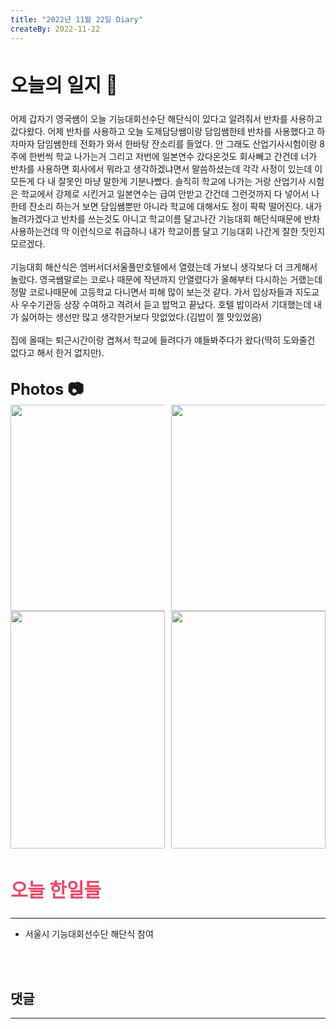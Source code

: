 ```yaml
---
title: "2022년 11월 22일 Diary"
createBy: 2022-11-22
---
```



## <h2 style="font-size: 30px">오늘의 일지 🎪</h2>
어제 갑자기 영국쌤이 오늘 기능대회선수단 해단식이 있다고 알려줘서 반차를 사용하고 갔다왔다. 어제 반차를 사용하고 오늘 도제담당쌤이랑 담임쌤한테 반차를 사용했다고 하자마자 담임쌤한테 전화가 와서 한바탕 잔소리를 들었다. 안 그래도 산업기사시험이랑 8주에 한번씩 학교 나가는거 그리고 저번에 일본연수 갔다온것도 회사빼고 간건데 너가 반차를 사용하면 회사에서 뭐라고 생각하겠냐면서 말씀하셨는데 각각 사정이 있는데 이 모든게 다 내 잘못인 마냥 말한게 기분나빴다. 솔직히 학교에 나가는 거랑 산업기사 시험은 학교에서 강제로 시킨거고 일본연수는 급여 안받고 간건데 그런것까지 다 넣어서 나한테 잔소리 하는거 보면 담임쌤뿐만 아니라 학교에 대해서도 정이 팍팍 떨어진다. 
내가 놀려가겠다고 반차를 쓰는것도 아니고 학교이름 달고나간 기능대회 해단식때문에 반차 사용하는건데 막 이런식으로 취급하니 내가 학교이름 달고 기능대회 나간게 잘한 짓인지 모르겠다.
<br>
<br>
기능대회 해산식은 엠버서더서울풀만호텔에서 열렸는데 가보니 생각보다 더 크게해서 놀랐다. 영국쌤말로는 코로나 때문에 작년까지 안열렸다가 올해부터 다시하는 거랬는데 정말 코로나때문에 고등학교 다니면서 피해 많이 보는것 같다. 가서 입상자들과 지도교사 우수기관등 상장 수여하고 격려서 듣고 밥먹고 끝났다. 호텔 밥이라서 기대했는데 내가 싫어하는 생선만 많고 생각한거보다 맛없었다.(김밥이 젤 맛있었음)
<br>
<br>
집에 올때는 퇴근시간이랑 겹쳐서 학교에 들려다가 얘들봐주다가 왔다(딱히 도와줄건 없다고 해서 한거 없지만).

<br>

<h2 style="font-size: 25px; margin: 0px;">Photos 📷 </h2>
<div style="display: grid; grid-template-columns: 49% 49%; justify-content: space-between; row-gap: 0px;">
    <img src="https://user-images.githubusercontent.com/71883310/203317648-4d6ed3e5-6826-4c1c-b02b-3956d260366c.jpg" style="height: 330px; object-fit: cover;" />
    <img src="https://user-images.githubusercontent.com/71883310/203316666-e0fb5909-6c8c-4a53-a2a4-7cd2658feab7.jpg" style="height: 330px; object-fit: cover;" />
    <img src="https://user-images.githubusercontent.com/71883310/203318417-ee3a3ed8-d6c8-4d62-946a-e7c29e7213aa.jpg" style="width: 100%; height: 380px; object-fit: cover;" />
    <img src="https://user-images.githubusercontent.com/71883310/203318420-fe9e3f76-c25f-47d7-bf32-01a9ca0a4f9b.jpg" style="width: 100%; height: 380px; object-fit: cover;" />
</div>




## <h2 style="color: #ee4867; font-size: 30px">오늘 한일들</h2>
--- 
- 서울시 기능대회선수단 해단식 참여

<br>
<br>

## 댓글
---
<br>

<Comment />
